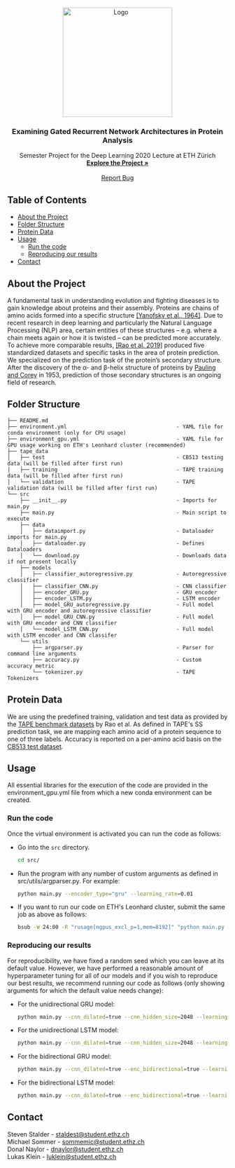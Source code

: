 

<br />
<p align="center">
  <a href="https://github.com/stevenstalder/GRU-Protein-Analysis">
    <img src="https://miro.medium.com/max/680/1*b1zFnLOeM36CBsF4lA7pvQ.gif" alt="Logo" width="250">
  </a>

  <h3 align="center">Examining Gated Recurrent Network Architectures in Protein Analysis</h3>

  <p align="center">
    Semester Project for the Deep Learning 2020 Lecture at ETH Zürich
    <br />
    <a href="https://github.com/stevenstalder/GRU-Protein-Analysis/tree/main/src"><strong>Explore the Project »</strong></a>
    <br />
    <br />
    <a href="https://github.com/stevenstalder/GRU-Protein-Analysis/issues">Report Bug</a>
  </p>
</p>

## Table of Contents
* [About the Project](#about-the-project)
* [Folder Structure](#folder-structure)
* [Protein Data](#protein-data)
* [Usage](#usage)
  * [Run the code](#run-the-code)
  * [Reproducing our results](#reproducing-our-results)
* [Contact](#contact)

## About the Project

A fundamental task in understanding evolution and fighting diseases is to gain knowledge about proteins and their
assembly. Proteins are chains of amino acids formed into a specific structure [[Yanofsky et al., 1964]](https://doi.org/10.1126/science.146.3651.1593). Due to recent
research in deep learning and particularly the Natural Language Processing (NLP) area, certain entities of these structures
– e.g. where a chain meets again or how it is twisted – can be predicted more accurately. To achieve more
comparable results, [[Rao et al. 2019]](https://www.biorxiv.org/content/early/2019/06/20/676825) produced five standardized datasets and specific tasks in the area of protein
prediction. We specialized on the prediction task of the protein’s secondary structure. After the discovery of the α- and β-helix structure of proteins by [Pauling and Corey](http://www.jstor.org/stable/88806) in 1953, prediction of those secondary structures is an ongoing field of research.

## Folder Structure
```
├── README.md
├── environment.yml                                   - YAML file for conda environment (only for CPU usage)
├── environment_gpu.yml                               - YAML file for GPU usage working on ETH's Leonhard cluster (recommended)
├── tape_data                                             
│   ├── test                                          - CB513 testing data (will be filled after first run)
│   ├── training                                      - TAPE training data (will be filled after first run)
│   └── validation                                    - TAPE validation data (will be filled after first run)
└── src
    ├── __init__.py                                   - Imports for main.py
    ├── main.py                                       - Main script to execute
    ├── data
    │   ├── dataimport.py                             - Dataloader imports for main.py
    │   ├── dataloader.py                             - Defines Dataloaders
    │   └── download.py                               - Downloads data if not present locally
    ├── models
    │   ├── classifier_autoregressive.py              - Autoregressive classifier
    │   ├── classifier_CNN.py                         - CNN classifier
    │   ├── encoder_GRU.py                            - GRU encoder
    │   ├── encoder_LSTM.py                           - LSTM encoder
    │   ├── model_GRU_autoregressive.py               - Full model with GRU encoder and autoregressive classifier
    │   ├── model_GRU_CNN.py                          - Full model with GRU encoder and CNN classifier
    │   └── model_LSTM_CNN.py                         - Full model with LSTM encoder and CNN classifer
    └── utils
        ├── argparser.py                              - Parser for command line arguments
        ├── accuracy.py                               - Custom accuracy metric
        └── tokenizer.py                              - TAPE Tokenizers
```

## Protein Data

We are using the predefined training, validation and test data as provided by the [TAPE benchmark datasets](https://github.com/songlab-cal/tape#data) by Rao et al. As defined in TAPE's SS prediction task, we are mapping each amino acid of a protein sequence to one of three labels. Accuracy is reported on a per-amino acid basis on the [CB513 test dataset](https://onlinelibrary.wiley.com/doi/full/10.1002/%28SICI%291097-0134%2819990301%2934%3A4%3C508%3A%3AAID-PROT10%3E3.0.CO%3B2-4).

## Usage

All essential libraries for the execution of the code are provided in the environment_gpu.yml file from which a new conda environment can be created.

### Run the code

Once the virtual environment is activated you can run the code as follows:

- Go into the `src` directory.
  ```sh
  cd src/
  ```
- Run the program with any number of custom arguments as defined in src/utils/argparser.py. For example:
  ```sh
  python main.py --encoder_type="gru" --learning_rate=0.01
  ```
- If you want to run our code on ETH's Leonhard cluster, submit the same job as above as follows:
  ```sh
  bsub -W 24:00 -R "rusage[ngpus_excl_p=1,mem=8192]" "python main.py --encoder_type="gru" --learning_rate=0.01"
  ```

### Reproducing our results

For reproducibility, we have fixed a random seed which you can leave at its default value. However, we have performed a reasonable amount of hyperparameter tuning for all of our models and if you wish to reproduce our best results, we recommend running our code as follows (only showing arguments for which the default value needs change):

- For the unidirectional GRU model:
  ```sh
  python main.py --cnn_dilated=true --cnn_hidden_size=2048 --learning_rate=0.01
  ```
- For the unidirectional LSTM model:
  ```sh
  python main.py --cnn_dilated=true --cnn_hidden_size=2048 --learning_rate=0.01 --encoder_type="lstm"
  ```
- For the bidirectional GRU model:
  ```sh
  python main.py --cnn_dilated=true --enc_bidirectional=true --learning_rate=0.1
  ```
- For the bidirectional LSTM model:
  ```sh
  python main.py --cnn_dilated=true --enc_bidirectional=true --learning_rate=0.1 --encoder_type="lstm"
  ```

## Contact

Steven Stalder  - staldest@student.ethz.ch <br>
Michael Sommer  - sommemic@student.ethz.ch <br>
Donal Naylor  - dnaylor@student.ethz.ch <br>
Lukas Klein  - luklein@student.ethz.ch



